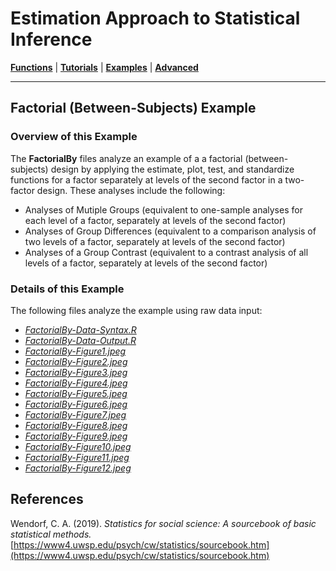 # Estimation Approach to Statistical Inference

[**Functions**](../../A-Functions) | 
[**Tutorials**](../../B-Tutorials) | 
[**Examples**](../../C-Examples) | 
[**Advanced**](../../D-Advanced)

---

## Factorial (Between-Subjects) Example

### Overview of this Example

The **FactorialBy** files analyze an example of a a factorial (between-subjects) design by applying the estimate, plot, test, and standardize functions for a factor separately at levels of the second factor in a two-factor design. These analyses include the following:

- Analyses of Mutiple Groups (equivalent to one-sample analyses for each level of a factor, separately at levels of the second factor)
- Analyses of Group Differences (equivalent to a comparison analysis of two levels of a factor, separately at levels of the second factor)
- Analyses of a Group Contrast (equivalent to a contrast analysis of all levels of a factor, separately at levels of the second factor)

### Details of this Example
 
The following files analyze the example using raw data input:

- [_FactorialBy-Data-Syntax.R_](./FactorialBy-Data-Syntax.R)
- [_FactorialBy-Data-Output.R_](./FactorialBy-Data-Output.R)
- [_FactorialBy-Figure1.jpeg_](./FactorialBy-Figure1.jpeg)
- [_FactorialBy-Figure2.jpeg_](./FactorialBy-Figure2.jpeg)
- [_FactorialBy-Figure3.jpeg_](./FactorialBy-Figure3.jpeg)
- [_FactorialBy-Figure4.jpeg_](./FactorialBy-Figure4.jpeg)
- [_FactorialBy-Figure5.jpeg_](./FactorialBy-Figure5.jpeg)
- [_FactorialBy-Figure6.jpeg_](./FactorialBy-Figure6.jpeg)
- [_FactorialBy-Figure7.jpeg_](./FactorialBy-Figure7.jpeg)
- [_FactorialBy-Figure8.jpeg_](./FactorialBy-Figure8.jpeg)
- [_FactorialBy-Figure9.jpeg_](./FactorialBy-Figure9.jpeg)
- [_FactorialBy-Figure10.jpeg_](./FactorialBy-Figure10.jpeg)
- [_FactorialBy-Figure11.jpeg_](./FactorialBy-Figure11.jpeg)
- [_FactorialBy-Figure12.jpeg_](./FactorialBy-Figure12.jpeg)

## References

Wendorf, C. A. (2019). _Statistics for social science: A sourcebook of basic statistical methods._ [https://www4.uwsp.edu/psych/cw/statistics/sourcebook.htm](https://www4.uwsp.edu/psych/cw/statistics/sourcebook.htm)
